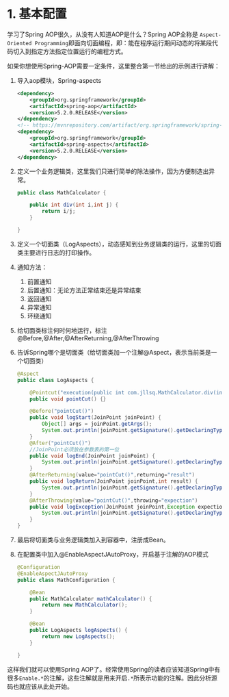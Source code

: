 # 1. 基本配置

学习了Spring AOP很久，从没有人知道AOP是什么？Spring AOP全称是 `Aspect-Oriented Programming`即面向切面编程，即：能在程序运行期间动态的将某段代码切入到指定方法指定位置运行的编程方式。

如果你想使用Spring-AOP需要一定条件，这里整合第一节给出的示例进行讲解：

1. 导入aop模块，Spring-aspects

    ```xml
    <dependency>
        <groupId>org.springframework</groupId>
        <artifactId>spring-aop</artifactId>
        <version>5.2.0.RELEASE</version>
    </dependency>
    <!-- https://mvnrepository.com/artifact/org.springframework/spring-aspects -->
    <dependency>
        <groupId>org.springframework</groupId>
        <artifactId>spring-aspects</artifactId>
        <version>5.2.0.RELEASE</version>
    </dependency>
    ```

2. 定义一个业务逻辑类，这里我们只进行简单的除法操作，因为方便制造出异常。

    ```java
    public class MathCalculator {

        public int div(int i,int j) {
            return i/j;
        }

    }
    ```

3. 定义一个切面类（LogAspects），动态感知到业务逻辑类的运行，这里的切面类主要进行日志的打印操作。
4. 通知方法：
    1. 前置通知
    2. 后置通知：无论方法正常结束还是异常结束
    3. 返回通知
    4. 异常通知
    5. 环绕通知
5. 给切面类标注何时何地运行，标注@Before,@After,@AfterReturning,@AfterThrowing
6. 告诉Spring哪个是切面类（给切面类加一个注解@Aspect，表示当前类是一个切面类）

    ```java
    @Aspect
    public class LogAspects {

        @Pointcut("execution(public int com.jllsq.MathCalculator.div(int,int))")
        public void pointCut() {}

        @Before("pointCut()")
        public void logStart(JoinPoint joinPoint) {
            Object[] args = joinPoint.getArgs();
            System.out.println(joinPoint.getSignature().getDeclaringTypeName()+"除法运行..参数列表是：{"+ Arrays.asList(args)+"}");
        }
        @After("pointCut()")
        //JoinPoint必须放在参数表的第一位
        public void logEnd(JoinPoint joinPoint) {
            System.out.println(joinPoint.getSignature().getDeclaringTypeName()+"除法运行结束...");
        }
        @AfterReturning(value="pointCut()",returning="result")
        public void logReturn(JoinPoint joinPoint,int result) {
            System.out.println(joinPoint.getSignature().getDeclaringTypeName()+"除法运行..返回结果是：{}");
        }
        @AfterThrowing(value="pointCut()",throwing="expection")
        public void logException(JoinPoint joinPoint,Exception expection) {
            System.out.println(joinPoint.getSignature().getDeclaringTypeName()+"运行异常..异常信息是：{}"+expection);
        }
    }
    ```

7. 最后将切面类与业务逻辑类加入到容器中，注册成Bean。
8. 在配置类中加入@EnableAspectJAutoProxy，开启基于注解的AOP模式

    ```java
    @Configuration
    @EnableAspectJAutoProxy
    public class MathConfiguration {

        @Bean
        public MathCalculator mathCalculator() {
            return new MathCalculator();
        }

        @Bean
        public LogAspects logAspects() {
            return new LogAspects();
        }

    }
    ```

这样我们就可以使用Spring AOP了。经常使用Spring的读者应该知道Spring中有很多`Enable.*`的注解，这些注解就是用来开启`.*`所表示功能的注解。因此分析源码也就应该从此处开始。
